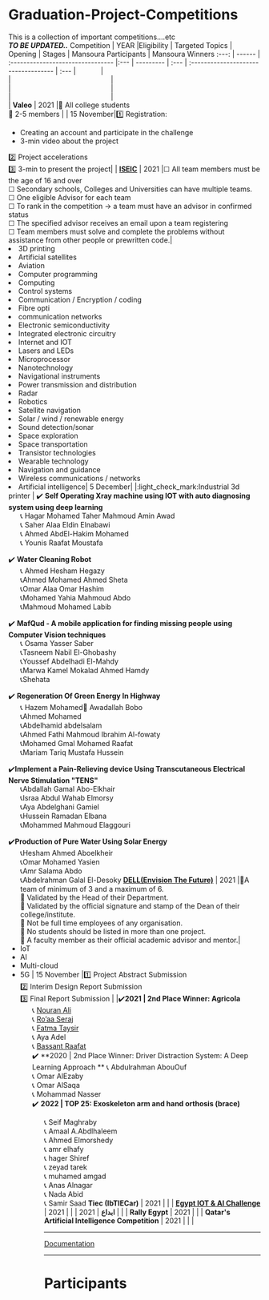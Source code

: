 # Graduation-Project-Competitions
This is a collection of important competitions....etc
<br/>***TO BE UPDATED..***
Competition  | YEAR |Eligibility |  Targeted Topics | Opening  | Stages | Mansoura Participants | Mansoura Winners
:---:  | ------ | :--------------------------------  |:---  | --------- | :---  | :-----------------------------------  | :--- 
|<img width=50/>|<img width=1000/>|<img width=200/>|<img width=500/>|<img width=200/>|<img width=500/>|<img width=200/>|<img width=500/>|
**Valeo**  | 2021 |:black_square_button: All college students  <br />:black_square_button: 2-5 members |  | 15 November|:one: Registration: <ul><li>Creating an account and participate in the challenge <li> 3-min video about the project </ul>:two: Project accelerations </ul><br/>:three: 3-min to present the project|  |
**[ISEIC](https://iseic-adc.org/)**  | 2021 |&#9744; All team members must be the age of 16 and over  <br/>&#9744; Secondary schools, Colleges and Universities can have multiple teams.   <br />&#9744; One eligible Advisor for each team  <br />&#9744; To rank in the competition &#8594; a team must have an advisor in confirmed status<br />&#9744; The specified advisor receives an email upon a team registering <br />&#9744; Team members must solve and complete the problems without assistance from other people or prewritten code.|<li>3D printing<li>Artificial satellites<li>Aviation<li>Computer programming<li>Computing<li>Control systems<li>Communication / Encryption / coding<li>Fibre opti<li>communication networks<li>Electronic semiconductivity<li>Integrated electronic circuitry<li>Internet and IOT<li>Lasers and LEDs<li>Microprocessor<li>Nanotechnology<li>Navigational instruments<li>Power transmission and distribution<li>Radar<li>Robotics<li>Satellite navigation<li>Solar / wind / renewable energy<li>Sound detection/sonar<li>Space exploration<li>Space transportation<li>Transistor technologies<li>Wearable technology<li>Navigation and guidance<li>Wireless communications / networks<li>Artificial intelligence| 5 December| |:light_check_mark:Industrial 3d printer | :heavy_check_mark: **Self Operating Xray machine using IOT with auto diagnosing system using deep learning** <ul> :telephone_receiver: Hagar Mohamed Taher Mahmoud Amin Awad<br/>:telephone_receiver: Saher Alaa Eldin Elnabawi<br/>:telephone_receiver: Ahmed AbdEl-Hakim Mohamed<br/>:telephone_receiver: Younis Raafat Moustafa </ul>:heavy_check_mark: **Water Cleaning Robot** <ul>:telephone_receiver: Ahmed Hesham Hegazy<br/>:telephone_receiver:Ahmed Mohamed Ahmed Sheta<br/>:telephone_receiver:Omar Alaa Omar Hashim<br/>:telephone_receiver:Mohamed Yahia Mahmoud Abdo<br/>:telephone_receiver:Mahmoud Mohamed Labib </ul>:heavy_check_mark: **MafQud - A mobile application for finding missing people using Computer Vision techniques** <ul>:telephone_receiver: Osama Yasser Saber<br/>:telephone_receiver:Tasneem Nabil El-Ghobashy<br/>:telephone_receiver:Youssef Abdelhadi El-Mahdy<br/>:telephone_receiver:Marwa Kamel Mokalad Ahmed Hamdy<br/>:telephone_receiver:Shehata </ul>:heavy_check_mark: **Regeneration Of Green Energy In Highway** <ul>:telephone_receiver: Hazem Mohamed ِAwadallah Bobo<br/>:telephone_receiver:Ahmed Mohamed<br/>:telephone_receiver:Abdelhamid abdelsalam<br/>:telephone_receiver:Ahmed Fathi Mahmoud Ibrahim Al-fowaty<br/>:telephone_receiver:Mohamed Gmal Mohamed Raafat<br/>:telephone_receiver:Mariam Tariq Mustafa Hussein </ul> :heavy_check_mark:**Implement a Pain-Relieving device Using Transcutaneous Electrical Nerve Stimulation "TENS"** <ul>:telephone_receiver:Abdallah Gamal Abo-Elkhair<br/>:telephone_receiver:Israa Abdul Wahab Elmorsy<br/>:telephone_receiver:Aya Abdelghani Gamiel<br/>:telephone_receiver:Hussein Ramadan Elbana<br/>:telephone_receiver:Mohammed Mahmoud Elaggouri </ul> :heavy_check_mark:**Production of Pure Water Using Solar Energy** <ul>:telephone_receiver:Hesham Ahmed Aboelkheir<br/>:telephone_receiver:Omar Mohamed Yasien<br/>:telephone_receiver:Amr Salama Abdo<br/>:telephone_receiver:Abdelrahman Galal El-Desoky
**[DELL(Envision The Future)](https://emcenvisionthefuture.com/)** | 2021 |:black_square_button:A team of minimum of 3 and a maximum of 6.<br />:black_square_button: Validated by the Head of their Department.<br />:black_square_button: Validated by the official signature and stamp of the Dean of their college/institute.<br />:black_square_button: Not be full time employees of any organisation.<br />:black_square_button: No students should be listed in more than one project.<br />:black_square_button: A faculty member as their official academic advisor and mentor.|<li>IoT<br/><li>AI<br/><li>Multi-cloud<br/><li> 5G | 15 November |:one: Project Abstract Submission <br/>:two: Interim Design Report Submission <br/>:three: Final Report Submission | |:heavy_check_mark:**2021 \| 2nd Place Winner: Agricola** <ul>:telephone_receiver: [Nouran Ali](https://www.facebook.com/noran.ali.33)<br/>:telephone_receiver: [Ro’aa Seraj](https://www.facebook.com/profile.php?id=100012343417259)<br/>:telephone_receiver: [Fatma Taysir](https://www.facebook.com/fatma.elzahraa.58) <br/>:telephone_receiver: Aya Adel<br/>:telephone_receiver: [Bassant Raafat](https://www.facebook.com/bassant.rafaat.5) <br/>:heavy_check_mark: **2020 \| 2nd Place Winner: Driver Distraction System: A Deep Learning  Approach ** :telephone_receiver: Abdulrahman AbouOuf<br/>:telephone_receiver: Omar AlEzaby<br/>:telephone_receiver: Omar AlSaqa<br/>:telephone_receiver: Mohammad Nasser <br/>:heavy_check_mark: **2022 \| TOP 25: Exoskeleton arm and hand orthosis (brace)** <ul>:telephone_receiver: Seif Maghraby<br/>:telephone_receiver: Amaal A.Abdlhaleem <br/>:telephone_receiver: Ahmed Elmorshedy <br/>:telephone_receiver: amr elhafy<br/>:telephone_receiver: hager Shiref<br/>:telephone_receiver: zeyad tarek <br/>:telephone_receiver: muhamed amgad<br/>:telephone_receiver: Anas Alnagar<br/>:telephone_receiver: Nada Abid<br/>:telephone_receiver: Samir Saad
**Tiec (IbTIECar)**  | 2021 |   |       |
**[Egypt IOT & AI Challenge](https://egypt.arabiotai.org/faq.html)**  | 2021 |   |       |
**ابداع** | 2021 |   |       |
**Rally Egypt**  | 2021 |   |       |
**Qatar's Artificial Intelligence Competition** | 2021 |   |       |
 ___

[Documentation](https://docs.google.com/document/d/1v2MFjTeXVsTtnqSkYqkgJU2x7aWQv7Lbx6X5hqaN8as/edit#heading=h.b43fglan7o89)
___


# Participants
